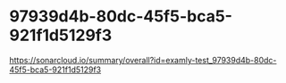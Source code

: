 # 97939d4b-80dc-45f5-bca5-921f1d5129f3
https://sonarcloud.io/summary/overall?id=examly-test_97939d4b-80dc-45f5-bca5-921f1d5129f3

